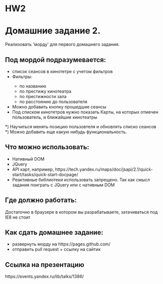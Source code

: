 # HW2

<h1>Домашние задание 2.</h1>

Реализовать 'морду' для первого домашнего задания.

<h2>Под мордой подразумевается:</h2>
<ul>
  <li>список сеансов в кинотетре с учетом фильтров</li>
  <li> Фильтры:</li>
    <ul>
       <li>по названию</li>
       <li>по престижу кинотеатра</li>
       <li>по престижности зала</li>
       <li>по расстоянию до пользователя</li>
    </ul>
  <li>Можно добавить кнопку прошедшие сеансы</li>
  <li>Под списком кинотетров нужно показать Карты, на которых отмечен пользователь, и ближайшие кинотеатры</li>
</ul>

*) Научиться менять позицию пользовтеля и обновлять списко сеансов
*) Можно добавить еще какую нибудь функциональность.

<h2>Что можно использовать:</h2>
<ul>
  <li>Нативный DOM</li>
  <li>JQuery</li>
  <li>API карт, например, https://tech.yandex.ru/maps/doc/jsapi/2.1/quick-start/tasks/quick-start-docpage/</li>
  <li>Реактивные библиотеки использовать запрещено. Так как смысл задания поиграть с JQuery или с нативным DOM</li>
</ul>

<h2>Где должно работать:</h2>
Достаточно в браузере в котором вы разрабатываете, затачиваться под IE8 не стоит

<h2>Как сдать домашнее задание:</h2>
<ul>
  <li>развернуть морду на https://pages.github.com/</li>
  <li>отправить pull request + ссылку на сайтик</li>
</ul>

<h2>Ссылка на презентацию </h2>
https://events.yandex.ru/lib/talks/1386/
